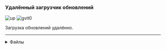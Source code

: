 <h3>Удалëнный загрузчик обновлений</h3>

![up](https://img.shields.io/badge/updater-green)
![gvit0](https://img.shields.io/badge/gvit-0-blue)

Загрузка обновлений удалëнно.
<hr size="5">
<details><summary>Файлы</summary>
Install.sh - установка pip<br>
config.py - настройка репозитория<br>
start.py - если версия старая, то он обновляет еë<br>
</details>

